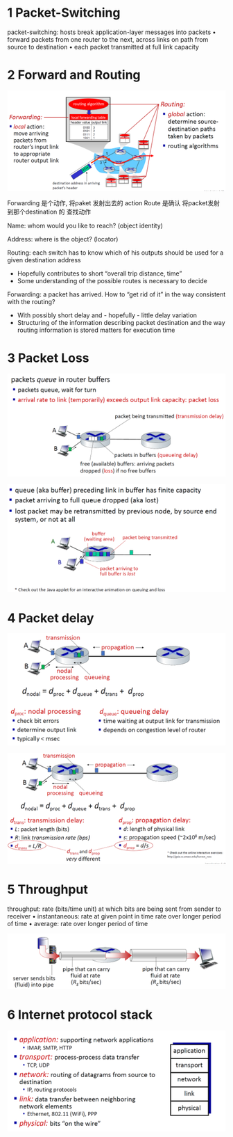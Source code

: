 

# 1 Packet-Switching


packet-switching: hosts break application-layer messages into packets
• forward packets from one router to the next, across links on path from source to destination
• each packet transmitted at full link capacity



# 2 Forward and Routing 


![](image/Pasted%20image%2020241021065302.png)

Forwarding 是个动作, 将paket 发射出去的 action
Route 是确认 将packet发射到那个destination 的 查找动作

Name: whom would you like to reach? (object identity)

Address: where is the object? (locator)

Routing: each switch has to know which of his outputs should be used for a given destination address
- Hopefully contributes to short “overall trip distance, time”
- Some understanding of the possible routes is necessary to decide

Forwarding: a packet has arrived. How to “get rid of it” in the way consistent with the routing?
- With possibly short delay and - hopefully - little delay variation
- Structuring of the information describing packet destination and the way routing information is stored matters for execution time
# 3 Packet Loss

![](image/Pasted%20image%2020241021065534.png)


![](image/Pasted%20image%2020241021065634.png)
# 4 Packet delay 

![](image/Pasted%20image%2020241021065557.png)


![](image/Pasted%20image%2020241021065616.png)



# 5 Throughput 

throughput: rate (bits/time unit) at which bits are being sent from sender to receiver
• instantaneous: rate at given point in time rate over longer period of time
• average: rate over longer period of time 

![](image/Pasted%20image%2020241021065744.png)

# 6 Internet protocol stack 


![](image/Pasted%20image%2020241021070030.png)




